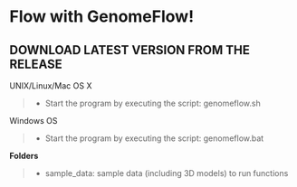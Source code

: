 Flow with GenomeFlow!
===================

DOWNLOAD LATEST VERSION FROM THE RELEASE
----------

UNIX/Linux/Mac OS X
> - Start the program by executing the script: genomeflow.sh

Windows OS
> - Start the program by executing the script: genomeflow.bat

**Folders**
> - sample_data: sample data (including 3D models) to run functions

